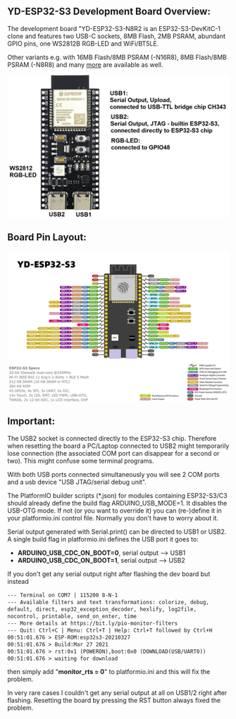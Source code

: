 ## YD-ESP32-S3 Development Board Overview:
The development board "YD-ESP32-S3-N8R2 is an ESP32-S3-DevKitC-1 clone and features two USB-C sockets, 8MB Flash, 2MB PSRAM, abundant GPIO pins, one WS2812B RGB-LED and WiFi/BT5LE.  

Other variants e.g. with 16MB Flash/8MB PSRAM (-N16R8), 8MB Flash/8MB PSRAM (-N8R8) and many [more](doc/YD-ESP32-S3_DevBoard_Variants.JPG) are available as well.

![](doc/YD-ESP32-S3_DevBoard2.jpg)

## Board Pin Layout:
 ![](doc/YD-ESP32-S3_DevBoard_PinLayout.jpg)

## Important:
The USB2 socket is connected directly to the ESP32-S3 chip. Therefore when resetting the board a PC/Laptop connected to USB2 might temporarily lose connection (the associated COM port can disappear for a second or two). This might confuse some terminal programs.  

With both USB ports connected simultaneously you will see 2 COM ports and a usb device "USB JTAG/serial debug unit".  

The PlatformIO builder scripts (*.json) for modules containing ESP32-S3/C3 should already define the build flag ARDUINO_USB_MODE=1. It disables the USB-OTG mode. If not (or you want to override it) you can (re-)define it in your platformio.ini control file. Normally you don't have to worry about it.

Serial output generated with Serial.print() can be directed to USB1 or USB2. A single build flag in platformio.ini defines the USB port it goes to:
- **ARDUINO_USB_CDC_ON_BOOT=0**, serial output --> USB1
- **ARDUINO_USB_CDC_ON_BOOT=1**, serial output --> USB2

If you don't get any serial output right after flashing the dev board but instead
```
--- Terminal on COM7 | 115200 8-N-1
--- Available filters and text transformations: colorize, debug, default, direct, esp32_exception_decoder, hexlify, log2file, nocontrol, printable, send_on_enter, time
--- More details at https://bit.ly/pio-monitor-filters
--- Quit: Ctrl+C | Menu: Ctrl+T | Help: Ctrl+T followed by Ctrl+H
00:51:01.676 > ESP-ROM:esp32s3-20210327
00:51:01.676 > Build:Mar 27 2021
00:51:01.676 > rst:0x1 (POWERON),boot:0x0 (DOWNLOAD(USB/UART0))
00:51:01.676 > waiting for download
```  
then simply add "**monitor_rts = 0**" to platformio.ini and this will fix the problem.

In very rare cases I couldn't get any serial output at all on USB1/2 right after flashing. Resetting the board by pressing the RST button always fixed the problem.
